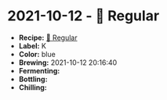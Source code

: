 # 2021-10-12 - 🍁 Regular

* **Recipe:** [🍁 Regular](../../recipes/regular.md)
* **Label:** K
* **Color:** blue
* **Brewing:** 2021-10-12 20:16:40
* **Fermenting:**
* **Bottling:**
* **Chilling:**
